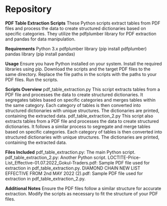 # Repository

**PDF Table Extraction Scripts**
These Python scripts extract tables from PDF files and process the data to create structured dictionaries based on specific categories. They utilize the pdfplumber library for PDF extraction and pandas for data manipulation.

**Requirements**
Python 3.x
pdfplumber library (pip install pdfplumber)
pandas library (pip install pandas)

**Usage**
Ensure you have Python installed on your system.
Install the required libraries using pip.
Download the scripts and the target PDF files to the same directory.
Replace the file paths in the scripts with the paths to your PDF files.
Run the scripts.

**Scripts Overview**
pdf_table_extraction.py
This script extracts tables from a PDF file and processes the data to create structured dictionaries.
It segregates tables based on specific categories and merges tables within the same category.
Each category of tables is then converted into structured dictionaries with unique structures.
The dictionaries are printed, containing the extracted data.
pdf_table_extraction_2.py
This script also extracts tables from a PDF file and processes the data to create structured dictionaries.
It follows a similar process to segregate and merge tables based on specific categories.
Each category of tables is then converted into structured dictionaries with unique structures.
The dictionaries are printed, containing the extracted data.

**Files Included**
pdf_table_extraction.py: The main Python script.
pdf_table_extraction_2.py: Another Python script.
LOCTITE-Price-List_Effective-01.07.2022_Gokul-Traders.pdf: Sample PDF file used for extraction in pdf_table_extraction.py.
DIAMOND CHAIN NEW LIST EFFECTIVE FROM 2nd MAY 2022 (2).pdf: Sample PDF file used for extraction in pdf_table_extraction_2.py.

**Additional Notes**
Ensure the PDF files follow a similar structure for accurate extraction.
Modify the scripts as necessary to fit the structure of your PDF files.
